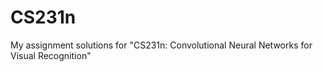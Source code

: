 # CS231n
My assignment solutions for "CS231n: Convolutional Neural Networks for Visual Recognition"
